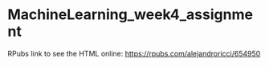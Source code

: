 # MachineLearning_week4_assignment

RPubs link to see the HTML online: https://rpubs.com/alejandroricci/654950
